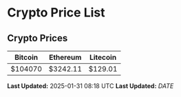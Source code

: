 # Crypto Price List

## Crypto Prices
| Bitcoin | Ethereum | Litecoin |
| ------- | -------- | -------- |
| $104070 | $3242.11 | $129.01 |
**Last Updated:** 2025-01-31 08:18 UTC
**Last Updated:** $DATE$
